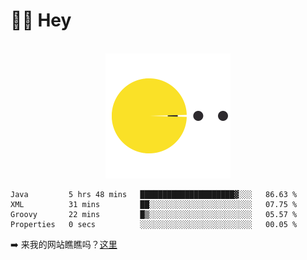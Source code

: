 
# 👋🏻 Hey
<div align="center">
	<br>
	<img src="https://raw.githubusercontent.com/Aniket965/Aniket965/master/pacman.svg?sanitize=true" width="200" height="200">
	<br>
</div>

<!--START_SECTION:waka-->

```text
Java         5 hrs 48 mins   █████████████████████▓░░░   86.63 %
XML          31 mins         ██░░░░░░░░░░░░░░░░░░░░░░░   07.75 %
Groovy       22 mins         █▒░░░░░░░░░░░░░░░░░░░░░░░   05.57 %
Properties   0 secs          ░░░░░░░░░░░░░░░░░░░░░░░░░   00.05 %
```

<!--END_SECTION:waka-->

 ➡️  来我的网站瞧瞧吗？[这里](https://www.shaolongfei.com)

